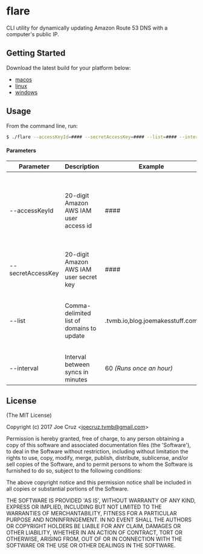 # flare
CLI utility for dynamically updating Amazon Route 53 DNS with a computer's public IP.

Getting Started
------------

Download the latest build for your platform below:
 * [macos](href="")
 * [linux](href="")
 * [windows](href="")

Usage
-----

From the command line, run:

```bash
$ ./flare --accessKeyId=#### --secretAccessKey=#### --list=#### --interval=####
```

#### Parameters

| Parameter         | Description                               | Example                                  | Notes                                                          |
|-------------------|-------------------------------------------|------------------------------------------|----------------------------------------------------------------|
| --accessKeyId     | 20-digit Amazon AWS IAM user access id    | ####                                     | *User must have access to read and update zones and records*   |
| --secretAccessKey | 20-digit Amazon AWS IAM user secret key   | ####                                     | *See above*                                                    |
| --list            | Comma-delimited list of domains to update | .tvmb.io,blog.joemakesstuff.com          | *For root A records, include a single dot at the start*        |
| --interval        | Interval between syncs in minutes         | 60 *(Runs once an hour)*                 | *Must be a number*                                             |


License
-------

(The MIT License)

Copyright (c) 2017 Joe Cruz &lt;joecruz.tvmb@gmail.com&gt;

Permission is hereby granted, free of charge, to any person obtaining
a copy of this software and associated documentation files (the
'Software'), to deal in the Software without restriction, including
without limitation the rights to use, copy, modify, merge, publish,
distribute, sublicense, and/or sell copies of the Software, and to
permit persons to whom the Software is furnished to do so, subject to
the following conditions:

The above copyright notice and this permission notice shall be
included in all copies or substantial portions of the Software.

THE SOFTWARE IS PROVIDED 'AS IS', WITHOUT WARRANTY OF ANY KIND,
EXPRESS OR IMPLIED, INCLUDING BUT NOT LIMITED TO THE WARRANTIES OF
MERCHANTABILITY, FITNESS FOR A PARTICULAR PURPOSE AND NONINFRINGEMENT.
IN NO EVENT SHALL THE AUTHORS OR COPYRIGHT HOLDERS BE LIABLE FOR ANY
CLAIM, DAMAGES OR OTHER LIABILITY, WHETHER IN AN ACTION OF CONTRACT,
TORT OR OTHERWISE, ARISING FROM, OUT OF OR IN CONNECTION WITH THE
SOFTWARE OR THE USE OR OTHER DEALINGS IN THE SOFTWARE.
